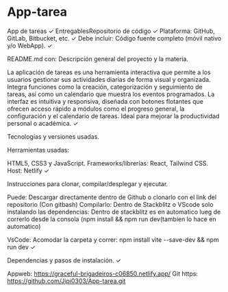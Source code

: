 # App-tarea
App de tareas ✓
EntregablesRepositorio de código ✓
Plataforma: GitHub, GitLab, Bitbucket, etc. ✓
Debe incluir:
Código fuente completo (móvil nativo y/o WebApp). ✓

README.md con:
Descripción general del proyecto y la materia.

La aplicación de tareas es una herramienta interactiva que permite a los usuarios gestionar sus actividades diarias de forma visual y organizada. Integra funciones como la creación, categorización y seguimiento de tareas, así como un calendario que muestra los eventos programados. La interfaz es intuitiva y responsiva, diseñada con botones flotantes que ofrecen acceso rápido a módulos como el progreso general, la configuración y el calendario de tareas. Ideal para mejorar la productividad personal o académica. 
✓

Tecnologías y versiones usadas.

Herramientas usadas:

HTML5, CSS3 y JavaScript.
Frameworks/librerías: React, Tailwind CSS.
Host: Netlify
✓

Instrucciones para clonar, compilar/desplegar y ejecutar.

Puede: Descargar directamente dentro de Github o clonarlo con el link del repositorio (Con gitbash)
Compilarlo: Dentro de Stackblitz o VScode solo instalando las dependencias: Dentro de stackblitz es en automatico lueg de correrlo desde la consola (npm install && npm run dev(tambien lo hace en automatico)

VsCode: Acomodar la carpeta y correr: npm install vite --save-dev && npm run dev ✓

Dependencias y pasos de instalación. ✓

Appweb: https://graceful-brigadeiros-c06850.netlify.app/
Git https: https://github.com/Jipi0303/App-tarea.git
